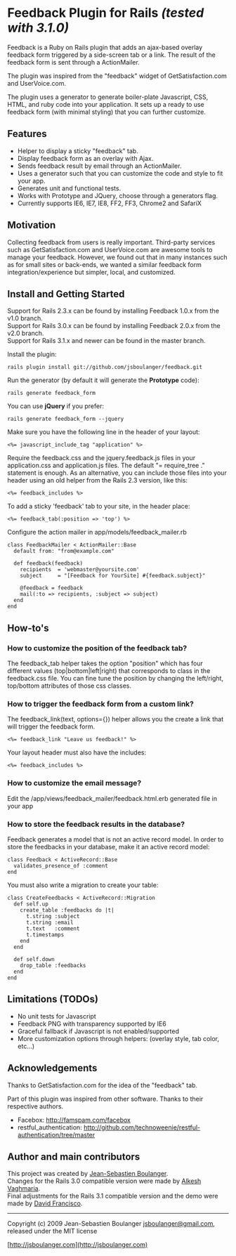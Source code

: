 Feedback Plugin for Rails _(tested with 3.1.0)_
===============================================

Feedback is a Ruby on Rails plugin that adds an ajax-based
overlay feedback form triggered by a side-screen tab or a link.
The result of the feedback form is sent through a ActionMailer.

The plugin was inspired from the "feedback" widget of
GetSatisfaction.com and UserVoice.com.

The plugin uses a generator to generate boiler-plate Javascript,
CSS, HTML, and ruby code into your application.
It sets up a ready to use feedback form (with minimal styling)
that you can further customize.

Features
--------

* Helper to display a sticky "feedback" tab.
* Display feedback form as an overlay with Ajax.
* Sends feedback result by email through an ActionMailer.
* Uses a generator such that you can customize the code and style to fit your app.
* Generates unit and functional tests.
* Works with Prototype and JQuery, choose through a generators flag.
* Currently supports IE6, IE7, IE8, FF2, FF3, Chrome2 and SafariX


Motivation
----------

Collecting feedback from users is really important. Third-party services
such as GetSatisfaction.com and UserVoice.com are awesome tools to manage your feedback.
However, we found out that in many instances such as for small sites or back-ends, we wanted
a similar feedback form integration/experience but simpler, local, and customized.


Install and Getting Started
---------------------------

Support for Rails 2.3.x can be found by installing Feedback 1.0.x from the v1.0 branch.  
Support for Rails 3.0.x can be found by installing Feedback 2.0.x from the v2.0 branch.  
Support for Rails 3.1.x and newer can be found in the master branch.

Install the plugin:

    rails plugin install git://github.com/jsboulanger/feedback.git

Run the generator (by default it will generate the **Prototype** code):

    rails generate feedback_form

You can use **jQuery** if you prefer:

    rails generate feedback_form --jquery

Make sure you have the following line in the header of your layout:

    <%= javascript_include_tag "application" %>

Require the feedback.css and the jquery.feedback.js files in your application.css
and application.js files. The default "= require_tree ." statement is enough.
As an alternative, you can include those files into your header using an old
helper from the Rails 2.3 version, like this:

    <%= feedback_includes %>

To add a sticky 'feedback' tab to your site, in the header place:

    <%= feedback_tab(:position => 'top') %>

Configure the action mailer in app/models/feedback_mailer.rb

    class FeedbackMailer < ActionMailer::Base
      default from: "from@example.com"

      def feedback(feedback)
        recipients  = 'webmaster@yoursite.com'
        subject     = "[Feedback for YourSite] #{feedback.subject}"

        @feedback = feedback
        mail(:to => recipients, :subject => subject)
      end
    end


How-to's
--------

### How to customize the position of the feedback tab?

The feedback_tab helper takes the option "position" which has four different values (top|bottom|left|right)
that corresponds to class in the feedback.css file. You can fine tune the position by changing the left/right, top/bottom
attributes of those css classes.

### How to trigger the feedback form from a custom link?

The feedback_link(text, options={}) helper allows you the create a link that will trigger the feedback form.

    <%= feedback_link "Leave us feedback!" %>

Your layout header must also have the includes:

    <%= feedback_includes %>

### How to customize the email message?

Edit the /app/views/feedback_mailer/feedback.html.erb generated file in your app

### How to store the feedback results in the database?

Feedback generates a model that is not an active record model. In order to store the feedbacks in your database, make it
an active record model:

    class Feedback < ActiveRecord::Base
      validates_presence_of :comment
    end

You must also write a migration to create your table:

    class CreateFeedbacks < ActiveRecord::Migration
      def self.up
        create_table :feedbacks do |t|
          t.string :subject
          t.string :email
          t.text   :comment
          t.timestamps
        end
      end

      def self.down
        drop_table :feedbacks
      end
    end


Limitations (TODOs)
-------------------

* No unit tests for Javascript
* Feedback PNG with transparency supported by IE6
* Graceful fallback if Javascript is not enabled/supported
* More customization options through helpers: (overlay style, tab color, etc...)


Acknowledgements
----------------

Thanks to GetSatisfaction.com for the
idea of the "feedback" tab.

Part of this plugin was inspired from other software.
Thanks to their respective authors.
* Facebox: http://famspam.com/facebox
* restful_authentication: http://github.com/technoweenie/restful-authentication/tree/master


Author and main contributors
----------------------------

This project was created by [Jean-Sebastien Boulanger](https://github.com/jsboulanger/feedback).  
Changes for the Rails 3.0 compatible version were made by [Alkesh Vaghmaria](https://github.com/alkesh/feedback).  
Final adjustments for the Rails 3.1 compatible version and the demo were made by [David Francisco](https://github.com/dmfrancisco/feedback).

---

Copyright (c) 2009 Jean-Sebastien Boulanger <jsboulanger@gmail.com>, released under the MIT license

[http://jsboulanger.com](http://jsboulanger.com)
